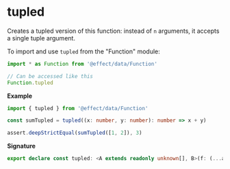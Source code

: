 # tupled

Creates a tupled version of this function: instead of `n` arguments, it accepts a single tuple argument.

To import and use `tupled` from the "Function" module:

```ts
import * as Function from '@effect/data/Function'

// Can be accessed like this
Function.tupled
```

**Example**

```ts
import { tupled } from '@effect/data/Function'

const sumTupled = tupled((x: number, y: number): number => x + y)

assert.deepStrictEqual(sumTupled([1, 2]), 3)
```

**Signature**

```ts
export declare const tupled: <A extends readonly unknown[], B>(f: (...a: A) => B) => (a: A) => B
```
